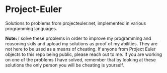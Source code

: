 # Project-Euler
Solutions to problems from projecteuler.net, implemented in various programming languages.

**Note:**
I solve these problems in order to improve my programming and reasoning skils and upload my solutions as proof of my abilities.
They are not here to be used as a means of cheating. If anyone from Project Euler objects to this repo being public, please reach out to me.
If you are working on one of the problems I have solved, remember that by looking at these solutions the only person you will be cheating is yourself.

